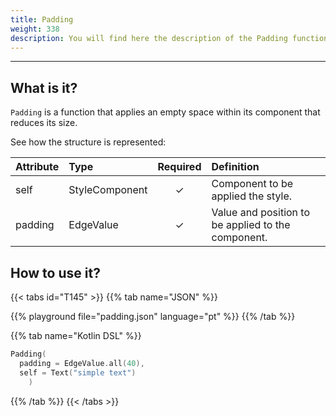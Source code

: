 ```yaml
---
title: Padding
weight: 338
description: You will find here the description of the Padding function and its attributes details
---
```


---


## What is it?

`Padding` is a function that applies an empty space within its component that reduces its size.

See how the structure is represented:

| **Attribute** | **Type**  | Required | **Definition** |
| :----------- | :------------------------------------------------------------- | :---------: | :---------------------------------------------------------------------------------------------------------------- |
| self   | StyleComponent                                                |      ✓       | Component to be applied the style. |
| padding   | EdgeValue                                                |      ✓       | Value and position to be applied to the component. |


## How to use it?

{{< tabs id="T145" >}}
{{% tab name="JSON" %}}

<!-- json-playground:padding.json
{
  "_beagleComponent_" : "beagle:text",
  "text" : "simple text",
  "style" : {
    "padding" : {
      "all" : {
        "value" : 40.0,
        "type" : "REAL"
      }
    }
  }
}
-->

{{% playground file="padding.json" language="pt" %}}
{{% /tab %}}

{{% tab name="Kotlin DSL" %}}

```kotlin
Padding(
  padding = EdgeValue.all(40),
  self = Text("simple text")
    )
```

{{% /tab %}}
{{< /tabs >}}
